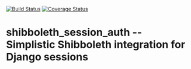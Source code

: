 [![Build Status](https://travis-ci.org/esnet/shibboleth_session_auth.svg?branch=master)](https://travis-ci.org/esnet/shibboleth_session_auth) [![Coverage Status](https://coveralls.io/repos/github/esnet/shibboleth_session_auth/badge.svg?branch=master)](https://coveralls.io/github/esnet/shibboleth_session_auth?branch=master)

# shibboleth_session_auth -- Simplistic Shibboleth integration for Django sessions
